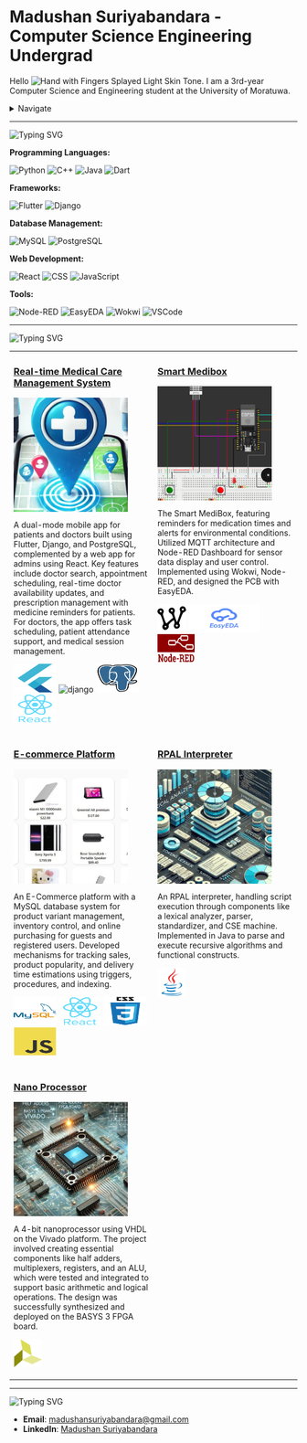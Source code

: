 # **Madushan Suriyabandara** - Computer Science Engineering Undergrad

Hello <img src="https://raw.githubusercontent.com/Tarikul-Islam-Anik/Animated-Fluent-Emojis/master/Emojis/Hand%20gestures/Hand%20with%20Fingers%20Splayed%20Medium-Light%20Skin%20Tone.png" alt="Hand with Fingers Splayed Light Skin Tone" width="30" height="25" />. I am a 3rd-year Computer Science and Engineering student at the University of Moratuwa.

<details>
  <summary>Navigate</summary>
  
  1. [Technical Skills](#technical-skills)
  2. [Projects](#projects)
  3. [Contact Information](#contact-information)
</details>

---


 ![Typing SVG](https://readme-typing-svg.demolab.com?font=Fira+Code&pause=300&color=3df7f2&random=false&width=435&lines=🔧+Technical+Skills)
 
**Programming Languages:**

![Python](https://img.shields.io/badge/Code-Python-informational?style=flat&logo=python&logoColor=white&color=6aa6f8)
![C++](https://img.shields.io/badge/Code-C%2B%2B-informational?style=flat&logo=c%2B%2B&logoColor=white&color=6aa6f8)
![Java](https://img.shields.io/badge/Code-Java-informational?style=flat&logo=java&logoColor=white&color=6aa6f8)
![Dart](https://img.shields.io/badge/Code-Dart-informational?style=flat&logo=dart&logoColor=white&color=6aa6f8)

**Frameworks:**

![Flutter](https://img.shields.io/badge/Framework-Flutter-informational?style=flat&logo=flutter&logoColor=white&color=6aa6f8)
![Django](https://img.shields.io/badge/Framework-Django-informational?style=flat&logo=django&logoColor=white&color=6aa6f8)

**Database Management:**

![MySQL](https://img.shields.io/badge/Database-MySQL-informational?style=flat&logo=mysql&logoColor=white&color=6aa6f8)
![PostgreSQL](https://img.shields.io/badge/Database-PostgreSQL-informational?style=flat&logo=postgresql&logoColor=white&color=6aa6f8)

**Web Development:**

![React](https://img.shields.io/badge/Framework-React-informational?style=flat&logo=react&logoColor=white&color=6aa6f8)
![CSS](https://img.shields.io/badge/Style-CSS-informational?style=flat&logo=css3&logoColor=white&color=6aa6f8)
![JavaScript](https://img.shields.io/badge/Framework-JavaScript-informational?style=flat&logo=javascript&logoColor=white&color=6aa6f8)

**Tools:**

![Node-RED](https://img.shields.io/badge/Tools-Node--RED-informational?style=flat&logo=node-red&logoColor=white&color=6aa6f8)
![EasyEDA](https://img.shields.io/badge/Tools-EasyEDA-informational?style=flat&logo=easyeda&logoColor=white&color=6aa6f8)
![Wokwi](https://img.shields.io/badge/Tools-Wokwi-informational?style=flat&logo=wokwi&logoColor=white&color=6aa6f8)
![VSCode](https://img.shields.io/badge/Tools-VSCode-informational?style=flat&logo=visual-studio-code&logoColor=white&color=6aa6f8)

---

 ![Typing SVG](https://readme-typing-svg.demolab.com?font=Fira+Code&pause=300&color=3df7f2&random=false&width=435&lines=Projects)

<table>
  <tr>
    <td width="50%" valign="top">
      <h3><a href="https://github.com/Madushansuriyabandara/Mediconnect">Real-time Medical Care Management System</a></h3>
      <div style="width: 200px; height: 200px; overflow: hidden; position: relative;">
        <img src="./images/Medi_Connect.jpg" style="position: absolute; top: 50%; left: 50%; width: 100%; height: 250px; object-fit: cover; transform: translate(-50%, -50%);" alt="example"/>
      </div>
      <p>A dual-mode mobile app for patients and doctors built using Flutter, Django, and PostgreSQL, complemented by a web app for admins using React. Key features include doctor search, appointment scheduling, real-time doctor availability updates, and prescription management with medicine reminders for patients. For doctors, the app offers task scheduling, patient attendance support, and medical session management.</p>
      <p align="left">
        <a href="https://flutter.dev/" target="_blank" rel="noreferrer" style="text-decoration: none; display: inline-block;">
          <img src="https://raw.githubusercontent.com/devicons/devicon/master/icons/flutter/flutter-original.svg" alt="flutter" width="75" height="50"/>
        </a>
        <a href="https://www.djangoproject.com/" target="_blank" rel="noreferrer" style="text-decoration: none; display: inline-block;">
          <img src="https://cdn.jsdelivr.net/gh/devicons/devicon@latest/icons/django/django-plain-wordmark.svg" alt="django" width="75" height="50"/>
        </a>
        <a href="https://www.postgresql.org/" target="_blank" rel="noreferrer" style="text-decoration: none; display: inline-block;">
          <img src="https://raw.githubusercontent.com/devicons/devicon/master/icons/postgresql/postgresql-original.svg" alt="postgresql" width="75" height="50"/>
        </a>
        <a href="https://reactjs.org/" target="_blank" rel="noreferrer" style="text-decoration: none; display: inline-block;">
          <img src="https://raw.githubusercontent.com/devicons/devicon/master/icons/react/react-original-wordmark.svg" alt="react" width="75" height="50"/>
        </a>
      </p>
    </td>
    <td width="50%" valign="top">
      <h3><a href="https://github.com/Madushansuriyabandara/Smart_Medibox">Smart Medibox</a></h3>
      <div style="width: 200px; height: 200px; overflow: hidden; position: relative;">
        <img src="./images/Medibox Circuit.png" style="position: absolute; top: 50%; left: 50%; width: 100%; height: 250px; object-fit: cover; transform: translate(-50%, -50%);" alt="example"/>
      </div>
      <p>The Smart MediBox, featuring reminders for medication times and alerts for environmental conditions. Utilized MQTT architecture and Node-RED Dashboard for sensor data display and user control. Implemented using Wokwi, Node-RED, and designed the PCB with EasyEDA.</p>
      <p align="left">
        <a href="https://wokwi.com/" target="_blank" rel="noreferrer" style="text-decoration: none; display: inline-block;">
          <img src="./images/wokwi.png" alt="flutter" width="50" height="50"/>
        </a>
        <a href="https://easyeda.com/" target="_blank" rel="noreferrer" style="text-decoration: none; display: inline-block;">
          <img src="./images/EasyEDA.png" alt="flutter" width="125" height="50"/>
        </a>
        <a href="https://nodered.org/" target="_blank" rel="noreferrer" style="text-decoration: none; display: inline-block;">
          <img src="./images/NodeRED.png" alt="flutter" width="65" height="50"/>
        </a>
      </p>
    </td>
  </tr>
  <tr>
    <td width="50%" valign="top">
      <h3><a href="https://github.com/Madushansuriyabandara/E-Commerce-Platform">E-commerce Platform</a></h3>
      <div style="width: 200px; height: 200px; overflow: hidden; position: relative;">
        <img src="./images/E-commerce.jpeg" style="position: absolute; top: 50%; left: 50%; width: 100%; height: 250px; object-fit: cover; transform: translate(-50%, -50%);" alt="example"/>
      </div>
      <p>An E-Commerce platform with a MySQL database system for product variant management, inventory control, and online purchasing for guests and registered users. Developed mechanisms for tracking sales, product popularity, and delivery time estimations using triggers, procedures, and indexing.</p>
      <p align="left">
        <a href="https://www.mysql.com/" target="_blank" rel="noreferrer" style="text-decoration: none; display: inline-block;">
          <img src="https://raw.githubusercontent.com/devicons/devicon/master/icons/mysql/mysql-original-wordmark.svg" alt="mysql" width="75" height="50"/>
        </a>
        <a href="https://reactjs.org/" target="_blank" rel="noreferrer" style="text-decoration: none; display: inline-block;">
          <img src="https://raw.githubusercontent.com/devicons/devicon/master/icons/react/react-original-wordmark.svg" alt="react" width="75" height="50"/>
        </a>
        <a href="https://www.w3schools.com/css/" target="_blank" rel="noreferrer" style="text-decoration: none; display: inline-block;">
          <img src="https://raw.githubusercontent.com/devicons/devicon/master/icons/css3/css3-original-wordmark.svg" alt="css" width="75" height="50"/>
        </a>
        <a href="https://developer.mozilla.org/en-US/docs/Web/JavaScript" target="_blank" rel="noreferrer" style="text-decoration: none; display: inline-block;">
          <img src="https://raw.githubusercontent.com/devicons/devicon/master/icons/javascript/javascript-original.svg" alt="javascript" width="75" height="50"/>
        </a>
      </p>
    </td>
    <td width="50%" valign="top">
      <h3><a href="https://github.com/Madushansuriyabandara/RPAL_Interpreter">RPAL Interpreter</a></h3>
      <div style="width: 200px; height: 200px; overflow: hidden; position: relative;">
        <img src="./images/RPAL.png" style="position: absolute; top: 50%; left: 50%; width: 100%; height: 250px; object-fit: cover; transform: translate(-50%, -50%);" alt="example"/>
      </div>
      <p>An RPAL interpreter, handling script execution through components like a lexical analyzer, parser, standardizer, and CSE machine. Implemented in Java to parse and execute recursive algorithms and functional constructs.</p>
      <p align="left">
        <a href="https://www.java.com/" target="_blank" rel="noreferrer" style="text-decoration: none; display: inline-block;">
          <img src="https://raw.githubusercontent.com/devicons/devicon/master/icons/java/java-original.svg" alt="java" width="50" height="50"/>
        </a>
      </p>
    </td>
  </tr>
  <tr>
    <td width="50%" valign="top">
      <h3><a href="https://github.com/Madushansuriyabandara/Nano-Processor">Nano Processor</a></h3>
      <div style="width: 200px; height: 200px; overflow: hidden; position: relative;">
        <img src="./images/Nano_Processor.png" style="position: absolute; top: 50%; left: 50%; width: 100%; height: 250px; object-fit: cover; transform: translate(-50%, -50%);" alt="example"/>
      </div>
      <p>A 4-bit nanoprocessor using VHDL on the Vivado platform. The project involved creating essential components like half adders, multiplexers, registers, and an ALU, which were tested and integrated to support basic arithmetic and logical operations. The design was successfully synthesized and deployed on the BASYS 3 FPGA board.</p>
      <p align="left">
        <a href="https://www.xilinx.com/support/download.html" target="_blank" rel="noreferrer" style="text-decoration: none; display: inline-block;">
          <img src="./images/vivado.png" alt="flutter" width="50" height="50"/>
        </a>
      </p>
    </td>
  </tr>
</table>

---

 ![Typing SVG](https://readme-typing-svg.demolab.com?font=Fira+Code&pause=300&color=3df7f2&random=false&width=435&lines=Contact+Information)

- **Email**: [madushansuriyabandara@gmail.com](mailto:madushansuriyabandara@gmail.com)
- **LinkedIn**: [Madushan Suriyabandara](https://www.linkedin.com/in/madushan-suriyabandara-75b322243/)
